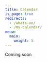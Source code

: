 ```yaml
---
title: Calendar
is_page: true
redirects:
  - /whats-on/
  - /my-calendar/
menu:
  main:
    weight: 5
---
```


Coming soon

